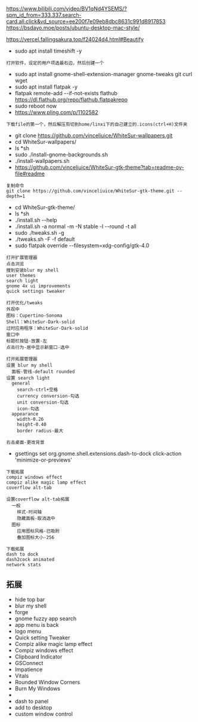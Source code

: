 https://www.bilibili.com/video/BV1qNd4YSEMS/?spm_id_from=333.337.search-card.all.click&vd_source=ee200f7e09eb8dbc8631c991d8917853
https://bsdayo.moe/posts/ubuntu-desktop-mac-style/

https://vercel.fallingsakura.top/f24024d4.html#Beautify
* sudo apt install timeshift -y
```
打开软件，设定的用户项选最右边，然后创建一个
```
* sudo apt install gnome-shell-extension-manager gnome-tweaks git curl wget
* sudo apt install flatpak -y
* flatpak remote-add --if-not-exists flathub https://dl.flathub.org/repo/flathub.flatpakrepo
* sudo reboot now
* https://www.pling.com/p/1102582
```
下载file的第一个，然后解压剪切到home/linxi下的自己建立的.icons(ctrl+H)文件夹
```
* git clone https://github.com/vinceliuice/WhiteSur-wallpapers.git
* cd WhiteSur-wallpapers/
* ls *sh
* sudo ./install-gnome-backgrounds.sh
* ./install-wallpapers.sh
* https://github.com/vinceliuice/WhiteSur-gtk-theme?tab=readme-ov-file#readme
```
复制命令
git clone https://github.com/vinceliuice/WhiteSur-gtk-theme.git --depth=1
```
* cd WhiteSur-gtk-theme/
* ls *sh
* ./install.sh --help
* ./install.sh -a normal -m -N stable -l --round -t all
* sudo ./tweaks.sh -g
* ./tweaks.sh -F -f default
* sudo flatpak override --filesystem=xdg-config/gtk-4.0
```
打开扩展管理器
点击浏览
搜到安装blur my shell
user themes
search light
gnome 4x ui improvements
quick settings tweaker
```
```
打开优化/tweaks
外观中
图标：Cupertino-Sonoma
Shell：WhiteSur-Dark-solid
过时应用程序：WhiteSur-Dark-solid
窗口中
标题栏按钮-放置-左
点击行为-居中显示新窗口-选中
```
```
打开拓展管理器
设置 blur my shell
  面板-管线-default rounded
设置 search light
  general
    search-ctrl+空格
    currency conversion-勾选
    unit conversion-勾选
    icon-勾选
  appearance
    width-0.26
    height-0.40
    border radius-最大
```
```
右击桌面-更改背景
```
* gsettings set org.gnome.shell.extensions.dash-to-dock click-action 'minimize-or-previews'
```
下载拓展
compiz windows effect
compiz alike magic lamp effect
coverflow alt-tab
```
```
设置coverflow alt-tab拓展
  一般
    样式-时间轴
    隐藏面板-取消选中
  图标
    应用图标风格-已吸附
    叠加图标大小-256
```
```
下载拓展
dash to dock
dash2cock animated
network stats
```


## 拓展
* hide top bar
* blur my shell
* forge
* gnome fuzzy app search
* app menu is back
* logo menu
* Quick setting Tweaker
* Compiz alike magic lamp effect
* Compiz windows effect
* Clipboard Indicator
* GSConnect
* Impatience
* Vitals
* Rounded Window Corners
* Burn My Windows
* 
* dash to panel
* add to desktop
* custom window control
